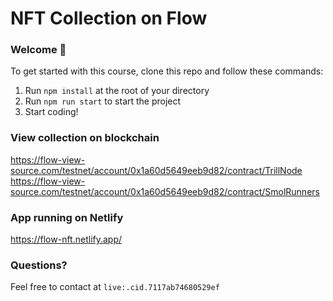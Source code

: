 # NFT Collection on Flow

### **Welcome 👋**
To get started with this course, clone this repo and follow these commands:

1. Run `npm install` at the root of your directory
2. Run `npm run start` to start the project
3. Start coding!

### View collection on blockchain
https://flow-view-source.com/testnet/account/0x1a60d5649eeb9d82/contract/TrillNode
https://flow-view-source.com/testnet/account/0x1a60d5649eeb9d82/contract/SmolRunners

### App running on Netlify
https://flow-nft.netlify.app/

### **Questions?**
Feel free to contact at `live:.cid.7117ab74680529ef`